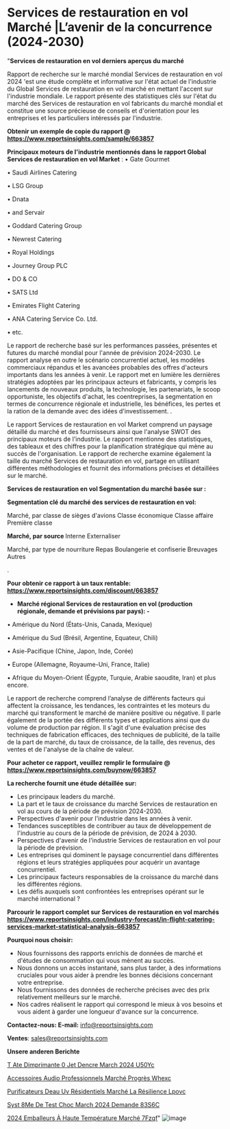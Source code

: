 # Services de restauration en vol Marché |L’avenir de la concurrence (2024-2030)

"<strong>Services de restauration en vol derniers aperçus du marché</strong>

Rapport de recherche sur le marché mondial Services de restauration en vol 2024 'est une étude complète et informative sur l'état actuel de l'industrie du Global Services de restauration en vol marché en mettant l'accent sur l'industrie mondiale. Le rapport présente des statistiques clés sur l'état du marché des Services de restauration en vol fabricants du marché mondial et constitue une source précieuse de conseils et d'orientation pour les entreprises et les particuliers intéressés par l'industrie.

<strong>Obtenir un exemple de copie du rapport @ <a href=https://www.reportsinsights.com/sample/663857>https://www.reportsinsights.com/sample/663857</a></strong>

<strong>Principaux moteurs de l'industrie mentionnés dans le rapport Global Services de restauration en vol Market</strong> :
• Gate Gourmet

• Saudi Airlines Catering

• LSG Group

• Dnata

• and Servair

• Goddard Catering Group

• Newrest Catering

• Royal Holdings

• Journey Group PLC

• DO & CO

• SATS Ltd

• Emirates Flight Catering

• ANA Catering Service Co. Ltd.

• etc.

Le rapport de recherche basé sur les performances passées, présentes et futures du marché mondial pour l'année de prévision 2024-2030. Le rapport analyse en outre le scénario concurrentiel actuel, les modèles commerciaux répandus et les avancées probables des offres d'acteurs importants dans les années à venir. Le rapport met en lumière les dernières stratégies adoptées par les principaux acteurs et fabricants, y compris les lancements de nouveaux produits, la technologie, les partenariats, le scoop opportuniste, les objectifs d'achat, les coentreprises, la segmentation en termes de concurrence régionale et industrielle, les bénéfices, les pertes et la ration de la demande avec des idées d'investissement. .

Le rapport Services de restauration en vol Market comprend un paysage détaillé du marché et des fournisseurs ainsi que l'analyse SWOT des principaux moteurs de l'industrie. Le rapport mentionne des statistiques, des tableaux et des chiffres pour la planification stratégique qui mène au succès de l'organisation. Le rapport de recherche examine également la taille du marché Services de restauration en vol, partage en utilisant différentes méthodologies et fournit des informations précises et détaillées sur le marché.

<strong>Services de restauration en vol Segmentation du marché basée sur :</strong>

<strong> Segmentation clé du marché des services de restauration en vol: </strong>

Marché, par classe de sièges d'avions
Classe économique
Classe affaire
Première classe

<strong> Marché, par source </strong>
Interne
Externaliser

Marché, par type de nourriture
Repas
Boulangerie et confiserie
Breuvages
Autres

.

<strong>Pour obtenir ce rapport à un taux rentable: <a href=https://www.reportsinsights.com/discount/663857>https://www.reportsinsights.com/discount/663857</a></strong>
<ul>
  <li><strong>Marché régional Services de restauration en vol (production régionale, demande et prévisions par pays): -</strong></li>
</ul>
• Amérique du Nord (États-Unis, Canada, Mexique)

• Amérique du Sud (Brésil, Argentine, Equateur, Chili)

• Asie-Pacifique (Chine, Japon, Inde, Corée)

• Europe (Allemagne, Royaume-Uni, France, Italie)

• Afrique du Moyen-Orient (Égypte, Turquie, Arabie saoudite, Iran) et plus encore.

Le rapport de recherche comprend l’analyse de différents facteurs qui affectent la croissance, les tendances, les contraintes et les moteurs du marché qui transforment le marché de manière positive ou négative. Il parle également de la portée des différents types et applications ainsi que du volume de production par région. Il s'agit d'une évaluation précise des techniques de fabrication efficaces, des techniques de publicité, de la taille de la part de marché, du taux de croissance, de la taille, des revenus, des ventes et de l'analyse de la chaîne de valeur.

<strong>Pour acheter ce rapport, veuillez remplir le formulaire @   <a href=https://www.reportsinsights.com/buynow/663857>https://www.reportsinsights.com/buynow/663857</a></strong>

<strong>La recherche fournit une étude détaillée sur:</strong>
<ul>
  <li>Les principaux leaders du marché.</li>
  <li>La part et le taux de croissance du marché Services de restauration en vol au cours de la période de prévision 2024-2030.</li>
  <li>Perspectives d'avenir pour l'industrie dans les années à venir.</li>
  <li>Tendances susceptibles de contribuer au taux de développement de l'industrie au cours de la période de prévision, de 2024 à 2030.</li>
  <li>Perspectives d'avenir de l'industrie Services de restauration en vol pour la période de prévision.</li>
  <li>Les entreprises qui dominent le paysage concurrentiel dans différentes régions et leurs stratégies appliquées pour acquérir un avantage concurrentiel.</li>
  <li>Les principaux facteurs responsables de la croissance du marché dans les différentes régions.</li>
  <li>Les défis auxquels sont confrontées les entreprises opérant sur le marché international ?</li>
</ul>

<strong>Parcourir le rapport complet sur Services de restauration en vol marchés <a href=https://www.reportsinsights.com/industry-forecast/in-flight-catering-services-market-statistical-analysis-663857>https://www.reportsinsights.com/industry-forecast/in-flight-catering-services-market-statistical-analysis-663857</a></strong>

<strong>Pourquoi nous choisir:</strong>
<ul>
  <li>Nous fournissons des rapports enrichis de données de marché et d'études de consommation qui vous mènent au succès.</li>
  <li>Nous donnons un accès instantané, sans plus tarder, à des informations cruciales pour vous aider à prendre les bonnes décisions concernant votre entreprise.</li>
  <li>Nous fournissons des données de recherche précises avec des prix relativement meilleurs sur le marché.</li>
  <li>Nos cadres réalisent le rapport qui correspond le mieux à vos besoins et vous aident à garder une longueur d'avance sur la concurrence.</li>
</ul>
<strong>Contactez-nous:
</strong><strong>E-mail:</strong> <a href=mailto:info@reportsinsights.com>info@reportsinsights.com</a>

<strong>Ventes</strong>: <a href=mailto:sales@reportsinsights.com>sales@reportsinsights.com</a>

<strong>Unsere anderen Berichte</strong>

<a href=https://www.linkedin.com/pulse/t%C3%AAte-dimprimante-%C3%A0-jet-dencre-march%C3%A9-2024-u50yc/>T Ate Dimprimante  0 Jet Dencre March 2024 U50Yc</a>

<a href=https://www.linkedin.com/pulse/accessoires-audio-professionnels-marché-progrès-whexc/>Accessoires Audio Professionnels Marché Progrès Whexc</a>

<a href=https://www.linkedin.com/pulse/purificateurs-deau-uv-résidentiels-marché-la-résilience-lpovc/>Purificateurs Deau Uv Résidentiels Marché La Résilience Lpovc</a>

<a href=https://www.linkedin.com/pulse/syst%C3%A8me-de-test-choc-march%C3%A9-2024-demande-83s6c/>Syst 8Me De Test Choc March 2024 Demande 83S6C</a>

<a href=https://www.linkedin.com/pulse/2024-emballeurs-à-haute-température-marché-7fzqf/>2024 Emballeurs À Haute Température Marché 7Fzqf</a>"
![image](https://github.com/daminid12/RImarketreport/assets/158430485/b1a0978c-1a7f-46e3-bf2f-f58ea802e549)
